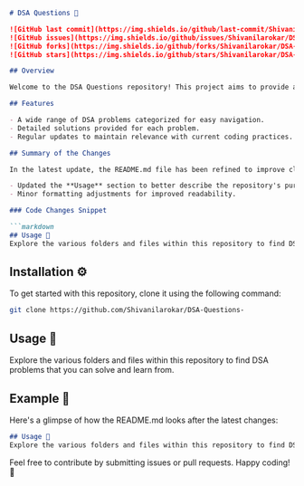 ```markdown
# DSA Questions 🤖

![GitHub last commit](https://img.shields.io/github/last-commit/Shivanilarokar/DSA-Questions-)
![GitHub issues](https://img.shields.io/github/issues/Shivanilarokar/DSA-Questions-)
![GitHub forks](https://img.shields.io/github/forks/Shivanilarokar/DSA-Questions-)
![GitHub stars](https://img.shields.io/github/stars/Shivanilarokar/DSA-Questions-)

## Overview

Welcome to the DSA Questions repository! This project aims to provide a comprehensive collection of Data Structures and Algorithms (DSA) problems along with their solutions, helping developers enhance their coding skills and prepare for technical interviews.

## Features

- A wide range of DSA problems categorized for easy navigation.
- Detailed solutions provided for each problem.
- Regular updates to maintain relevance with current coding practices.

## Summary of the Changes

In the latest update, the README.md file has been refined to improve clarity and enhance user engagement. Key modifications include:

- Updated the **Usage** section to better describe the repository's purpose.
- Minor formatting adjustments for improved readability.

### Code Changes Snippet

```markdown
## Usage 📖
Explore the various folders and files within this repository to find DSA problems that you can solve and learn from.
```

## Installation ⚙️

To get started with this repository, clone it using the following command:

```bash
git clone https://github.com/Shivanilarokar/DSA-Questions-
```

## Usage 📖

Explore the various folders and files within this repository to find DSA problems that you can solve and learn from.

## Example 📖

Here's a glimpse of how the README.md looks after the latest changes:

```markdown
## Usage 📖
Explore the various folders and files within this repository to find DSA problems that you can solve and learn from.
```

Feel free to contribute by submitting issues or pull requests. Happy coding! 🚀
```